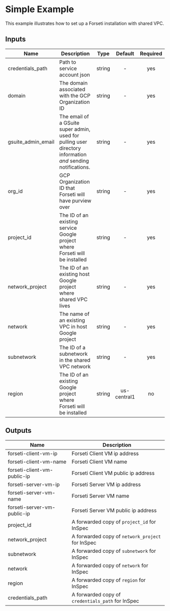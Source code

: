 # Simple Example

This example illustrates how to set up a Forseti installation with shared VPC.


## Inputs

| Name | Description | Type | Default | Required |
|------|-------------|:----:|:-----:|:-----:|
| credentials\_path | Path to service account json | string | - | yes |
| domain | The domain associated with the GCP Organization ID | string | - | yes |
| gsuite\_admin\_email | The email of a GSuite super admin, used for pulling user directory information *and* sending notifications. | string | - | yes |
| org\_id | GCP Organization ID that Forseti will have purview over | string | - | yes |
| project\_id | The ID of an existing service Google project where Forseti will be installed | string | - | yes |
| network\_project | The ID of an existing host Google project where shared VPC lives | string | - | yes |
| network | The name of an existing VPC in host Google project | string | - | yes |
| subnetwork | The ID of a subnetwork in the shared VPC network  | string | - | yes |
| region | The ID of an existing Google project where Forseti will be installed | string | us-central1 | no |

## Outputs

| Name | Description |
|------|-------------|
| forseti-client-vm-ip | Forseti Client VM ip address |
| forseti-client-vm-name | Forseti Client VM name |
| forseti-client-vm-public-ip | Forseti Client VM public ip address |
| forseti-server-vm-ip | Forseti Server VM ip address |
| forseti-server-vm-name | Forseti Server VM name |
| forseti-server-vm-public-ip | Forseti Server VM public ip address |
| project\_id | A forwarded copy of `project_id` for InSpec |
| network\_project | A forwarded copy of `network_project` for InSpec |
| subnetwork | A forwarded copy of `subnetwork` for InSpec |
| network | A forwarded copy of `network` for InSpec |
| region | A forwarded copy of `region` for InSpec |
| credentials\_path | A forwarded copy of `credentials_path` for InSpec |

